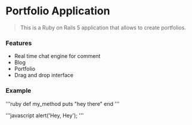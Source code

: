 # Portfolio Application

> This is a Ruby on Rails 5  application that allows to create portfolios.

### Features

- Real time chat engine for comment 
- Blog
- Portfolio
- Drag and drop interface

### Example

'''ruby
def my_method
  puts "hey there"
end
'''

'''javascript
alert('Hey, Hey');
'''